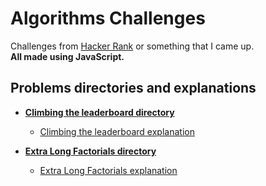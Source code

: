 # Algorithms Challenges

Challenges from [Hacker Rank](https://www.hackerrank.com/) or something that I came up.  
**All made using JavaScript.**


## Problems directories and explanations

- **[Climbing the leaderboard directory](https://github.com/cgmbauer/algorithms/tree/master/climbing_the_leaderboard)**
  - [Climbing the leaderboard explanation](https://www.hackerrank.com/challenges/climbing-the-leaderboard/problem)

- **[Extra Long Factorials directory](https://github.com/cgmbauer/algorithms/tree/master/extra_long_factorials)**  
  - [Extra Long Factorials explanation](https://www.hackerrank.com/challenges/extra-long-factorials/problem)
